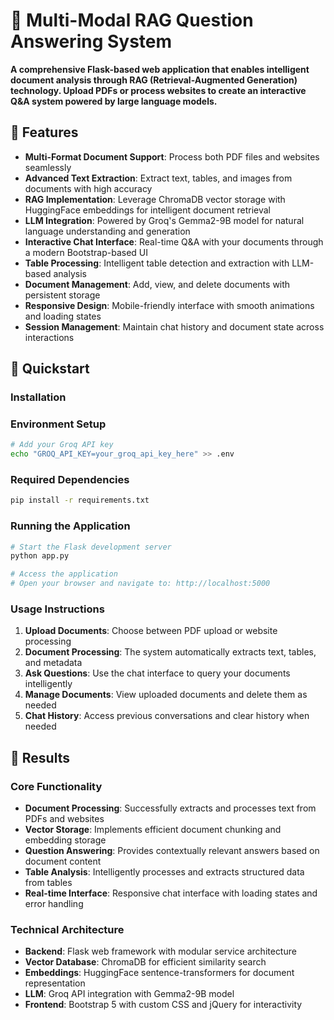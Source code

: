 # 🧠 Multi-Modal RAG Question Answering System

**A comprehensive Flask-based web application that enables intelligent document analysis through RAG (Retrieval-Augmented Generation) technology. Upload PDFs or process websites to create an interactive Q&A system powered by large language models.**

## 🚀 Features

- **Multi-Format Document Support**: Process both PDF files and websites seamlessly
- **Advanced Text Extraction**: Extract text, tables, and images from documents with high accuracy
- **RAG Implementation**: Leverage ChromaDB vector storage with HuggingFace embeddings for intelligent document retrieval
- **LLM Integration**: Powered by Groq's Gemma2-9B model for natural language understanding and generation
- **Interactive Chat Interface**: Real-time Q&A with your documents through a modern Bootstrap-based UI
- **Table Processing**: Intelligent table detection and extraction with LLM-based analysis
- **Document Management**: Add, view, and delete documents with persistent storage
- **Responsive Design**: Mobile-friendly interface with smooth animations and loading states
- **Session Management**: Maintain chat history and document state across interactions

## 🔧 Quickstart

### Installation

### Environment Setup
```bash
# Add your Groq API key
echo "GROQ_API_KEY=your_groq_api_key_here" >> .env
```

### Required Dependencies
```bash
pip install -r requirements.txt
```

### Running the Application
```bash
# Start the Flask development server
python app.py

# Access the application
# Open your browser and navigate to: http://localhost:5000
```

### Usage Instructions
1. **Upload Documents**: Choose between PDF upload or website processing
2. **Document Processing**: The system automatically extracts text, tables, and metadata
3. **Ask Questions**: Use the chat interface to query your documents intelligently
4. **Manage Documents**: View uploaded documents and delete them as needed
5. **Chat History**: Access previous conversations and clear history when needed

## 📌 Results

### Core Functionality
- **Document Processing**: Successfully extracts and processes text from PDFs and websites
- **Vector Storage**: Implements efficient document chunking and embedding storage
- **Question Answering**: Provides contextually relevant answers based on document content
- **Table Analysis**: Intelligently processes and extracts structured data from tables
- **Real-time Interface**: Responsive chat interface with loading states and error handling

### Technical Architecture
- **Backend**: Flask web framework with modular service architecture
- **Vector Database**: ChromaDB for efficient similarity search
- **Embeddings**: HuggingFace sentence-transformers for document representation
- **LLM**: Groq API integration with Gemma2-9B model
- **Frontend**: Bootstrap 5 with custom CSS and jQuery for interactivity